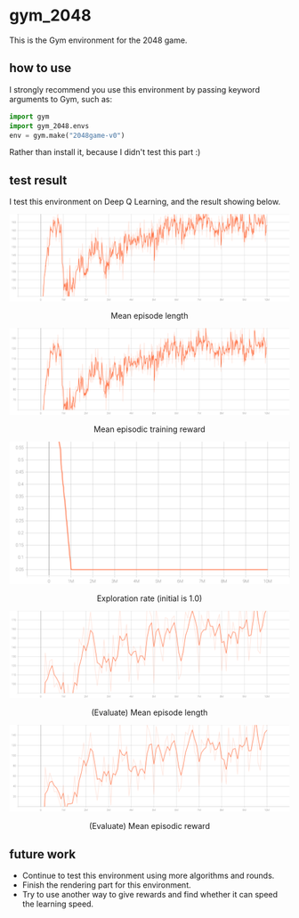 # gym_2048

This is the Gym environment for the 2048 game.

## how to use

I strongly recommend you use this environment by passing keyword arguments to Gym, such as:
~~~ python
import gym
import gym_2048.envs
env = gym.make("2048game-v0")
~~~
Rather than install it, because I didn't test this part :)

## test result 

I test this environment on Deep Q Learning, and the result showing below.


![Mean episode length](./README_img/rollout_ep_len_mean.svg)

<center>Mean episode length</center>

![Mean episodic training reward](./README_img/rollout_ep_rew_mean.svg)

<center>Mean episodic training reward</center>

![Exploration rate](./README_img/rollout_exploration_rate.svg)

<center>Exploration rate (initial is 1.0)</center>

![Eval Mean episode length](./README_img/eval_mean_ep_length.svg)

<center>(Evaluate) Mean episode length</center>

![Mean episode length](./README_img/eval_mean_reward.svg)

<center>(Evaluate) Mean episodic reward</center>


## future work

- Continue to test this environment using more algorithms and rounds.
- Finish the rendering part for this environment.
- Try to use another way to give rewards and find whether it can speed the learning speed.

